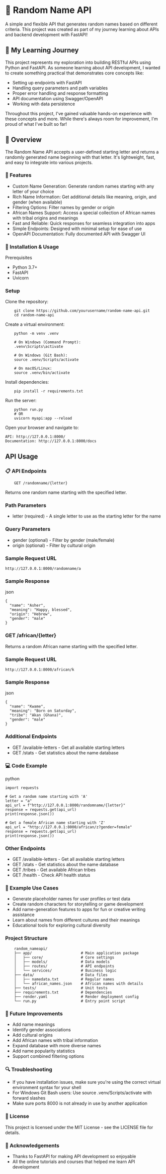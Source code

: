 # 🎲 Random Name API

A simple and flexible API that generates random names based on different criteria. This project was created as part of my journey learning about APIs and backend development with FastAPI!

## 🧠 My Learning Journey
This project represents my exploration into building RESTful APIs using Python and FastAPI. As someone learning about API development, I wanted to create something practical that demonstrates core concepts like:

- Setting up endpoints with FastAPI
- Handling query parameters and path variables
- Proper error handling and response formatting
- API documentation using Swagger/OpenAPI
- Working with data persistence

Throughout this project, I've gained valuable hands-on experience with these concepts and more. While there's always room for improvement, I'm proud of what I've built so far!
## 🌟 Overview
The Random Name API accepts a user-defined starting letter and returns a randomly generated name beginning with that letter. It's lightweight, fast, and easy to integrate into various projects.
### 🚀 Features

- Custom Name Generation: Generate random names starting with any letter of your choice
- Rich Name Information: Get additional details like meaning, origin, and gender (when available)
- Filtering Options: Filter names by gender or origin
- African Names Support: Access a special collection of African names with tribal origins and meanings
- Fast and Reliable: Quick responses for seamless integration into apps
- Simple Endpoints: Designed with minimal setup for ease of use
- OpenAPI Documentation: Fully documented API with Swagger UI

### 🚀 Installation & Usage
Prerequisites

- Python 3.7+
- FastAPI
- Uvicorn

### Setup

Clone the repository:
        
        git clone https://github.com/yourusername/random-name-api.git
        cd random-name-api

Create a virtual environment: 

        python -m venv .venv

        # On Windows (Command Prompt):
        .venv\Scripts\activate

        # On Windows (Git Bash):
        source .venv/Scripts/activate

        # On macOS/Linux:
        source .venv/bin/activate

Install dependencies:
    
        pip install -r requirements.txt

Run the server:

        python run.py
        # OR
        uvicorn myapi:app --reload

Open your browser and navigate to:

    API: http://127.0.0.1:8000/
    Documentation: http://127.0.0.1:8000/docs

## API Usage
### 📋 API Endpoints

        GET /randomname/{letter}

Returns one random name starting with the specified letter.
### Path Parameters

- letter (required) - A single letter to use as the starting letter for the name

### Query Parameters

- gender (optional) - Filter by gender (male/female)
- origin (optional) - Filter by cultural origin

### Sample Request URL
    http://127.0.0.1:8000/randomname/a
### Sample Response
json
    
    {
      "name": "Asher",
      "meaning": "Happy, blessed",
      "origin": "Hebrew",
      "gender": "male"
    }
### GET /african/{letter}
Returns a random African name starting with the specified letter.
### Sample Request URL
    http://127.0.0.1:8000/african/k
### Sample Response
json
    
    {
      "name": "Kwame",
      "meaning": "Born on Saturday",
      "tribe": "Akan (Ghana)",
      "gender": "male"
    }
### Additional Endpoints

- GET /available-letters - Get all available starting letters
- GET /stats - Get statistics about the name database

### 💻 Code Example
python

    import requests
    
    # Get a random name starting with 'A'
    letter = "a"
    api_url = f"http://127.0.0.1:8000/randomname/{letter}"
    response = requests.get(api_url)
    print(response.json())
    
    # Get a female African name starting with 'Z'
    api_url = "http://127.0.0.1:8000/african/z?gender=female"
    response = requests.get(api_url)
    print(response.json())
    
### Other Endpoints

- GET /available-letters - Get all available starting letters
- GET /stats - Get statistics about the name database
- GET /tribes - Get available African tribes
- GET /health - Check API health status

### 🎨 Example Use Cases

- Generate placeholder names for user profiles or test data
- Create random characters for storytelling or game development
- Add name-generation features to apps for fun or creative writing assistance
- Learn about names from different cultures and their meanings
- Educational tools for exploring cultural diversity

### Project Structure

        random_nameapi/
        ├── app/                      # Main application package
        │   ├── core/                 # Core settings
        │   ├── models/               # Data models
        │   ├── routes/               # API endpoints
        │   └── services/             # Business logic
        ├── data/                     # Data files
        │   ├── namedata.txt          # Regular names
        │   └── african_names.json    # African names with details
        ├── tests/                    # Unit tests
        ├── requirements.txt          # Dependencies
        ├── render.yaml               # Render deployment config
        └── run.py                    # Entry point script

### 🔮 Future Improvements

 - Add name meanings
 - Identify gender associations
 - Add cultural origins
 - Add African names with tribal information
 - Expand database with more diverse names
 - Add name popularity statistics
 - Support combined filtering options

### 🔍 Troubleshooting

- If you have installation issues, make sure you're using the correct virtual environment syntax for your shell
- For Windows Git Bash users: Use source .venv/Scripts/activate with forward slashes
- Make sure ports 8000 is not already in use by another application

### 📄 License
This project is licensed under the MIT License - see the LICENSE file for details.

### 🙏 Acknowledgements

- Thanks to FastAPI for making API development so enjoyable
- All the online tutorials and courses that helped me learn API development
